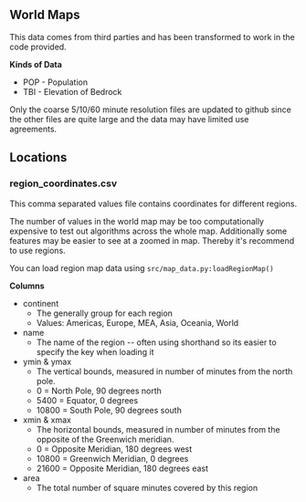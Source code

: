 ## World Maps ##
This data comes from third parties and has been transformed to work in the code provided.

**Kinds of Data**
* POP - Population
* TBI - Elevation of Bedrock

Only the coarse 5/10/60 minute resolution files are updated to github since the other files are 
quite large and the data may have limited use agreements.

## Locations ##

### region_coordinates.csv ###

This comma separated values file contains coordinates for different regions.

The number of values in the world map may be too computationally expensive to test out algorithms across the whole map.
Additionally some features may be easier to see at a zoomed in map.
Thereby it's recommend to use regions.

You can load region map data using `src/map_data.py:loadRegionMap()`

**Columns**
* continent
   * The generally group for each region
   * Values: Americas, Europe, MEA, Asia, Oceania, World
* name
   * The name of the region -- often using shorthand so its easier to specify the key when loading it
* ymin & ymax
   * The vertical bounds, measured in number of minutes from the north pole.
   * 0 = North Pole, 90 degrees north
   * 5400 = Equator, 0 degrees
   * 10800 = South Pole, 90 degrees south
* xmin & xmax
   * The horizontal bounds, measured in number of minutes from the opposite of the Greenwich meridian.
   * 0 = Opposite Meridian, 180 degrees west
   * 10800 = Greenwich Meridian, 0 degrees
   * 21600 = Opposite Meridian, 180 degrees east
* area 
   * The total number of square minutes covered by this region
